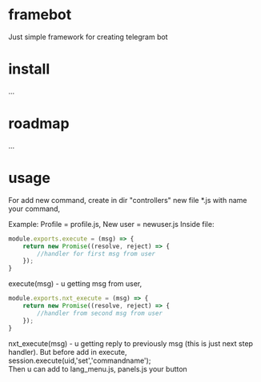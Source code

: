 # framebot
Just simple framework for creating telegram bot
# install
...
# roadmap
...
# usage
For add new command, create in dir "controllers" new file *.js with name your command, 

Example: Profile = profile.js, New user = newuser.js
Inside file:
```js
module.exports.execute = (msg) => { 
    return new Promise((resolve, reject) => {
        //handler for first msg from user
    });
} 
```
execute(msg) - u getting msg from user,
```js
module.exports.nxt_execute = (msg) => { 
    return new Promise((resolve, reject) => {
        //handler from second msg from user     
    });
} 
```
nxt_execute(msg) - u getting reply to previously msg (this is just next step handler). 
But before add in execute,   session.execute(uid,'set','commandname');    
Then u can add to lang_menu.js, panels.js your button
